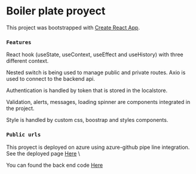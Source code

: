 # Boiler plate proyect

This project was bootstrapped with [Create React App](https://github.com/facebook/create-react-app).

### `Features`

React hook (useState, useContext, useEffect and useHistory) with three different context.

Nested switch is being used to manage public and private routes. Axio is used to connect to the backend api.

Authentication is handled by token that is stored in the localstore. 

Validation, alerts, messages, loading spinner are components integrated in the project.

Style is handled by custom css, boostrap and styles components.

### `Public urls`

This proyect is deployed on azure using azure-github pipe line integration.\
See the deployed page [Here](https://gentle-flower-03226ed10.azurestaticapps.net/main) \

You can found the back end code [Here](https://github.com/cvaquedano/netcoreboilerplate)
